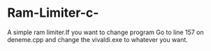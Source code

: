 # Ram-Limiter-c-
A simple ram limiter.If you want to change program Go to line 157 on deneme.cpp and change the vivaldi.exe to whatever you want.
